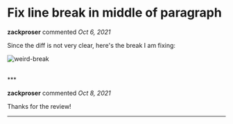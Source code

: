 # Fix line break in middle of paragraph

**zackproser** commented *Oct 6, 2021*

Since the diff is not very clear, here's the break I am fixing: 

![weird-break](https://user-images.githubusercontent.com/1769996/136257789-8f631f6b-1c2c-4b6c-b2d8-ffc814674c2e.png)

<br />
***


**zackproser** commented *Oct 8, 2021*

Thanks for the review!
***

